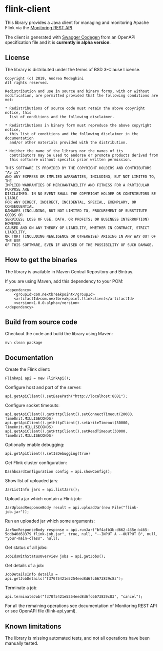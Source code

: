 # flink-client

This library provides a Java client for managing and monitoring Apache Flink via the [Monitoring REST API](https://ci.apache.org/projects/flink/flink-docs-stable/monitoring/rest_api.html).

The client is generated with [Swagger Codegen](https://swagger.io/tools/swagger-codegen/) from an OpenAPI specification file and it is **currently in alpha version**.

## License

The library is distributed under the terms of BSD 3-Clause License.

    Copyright (c) 2019, Andrea Medeghini
    All rights reserved.
    
    Redistribution and use in source and binary forms, with or without
    modification, are permitted provided that the following conditions are met:
    
    * Redistributions of source code must retain the above copyright notice, this
      list of conditions and the following disclaimer.
    
    * Redistributions in binary form must reproduce the above copyright notice,
      this list of conditions and the following disclaimer in the documentation
      and/or other materials provided with the distribution.
    
    * Neither the name of the library nor the names of its
      contributors may be used to endorse or promote products derived from
      this software without specific prior written permission.
    
    THIS SOFTWARE IS PROVIDED BY THE COPYRIGHT HOLDERS AND CONTRIBUTORS "AS IS"
    AND ANY EXPRESS OR IMPLIED WARRANTIES, INCLUDING, BUT NOT LIMITED TO, THE
    IMPLIED WARRANTIES OF MERCHANTABILITY AND FITNESS FOR A PARTICULAR PURPOSE ARE
    DISCLAIMED. IN NO EVENT SHALL THE COPYRIGHT HOLDER OR CONTRIBUTORS BE LIABLE
    FOR ANY DIRECT, INDIRECT, INCIDENTAL, SPECIAL, EXEMPLARY, OR CONSEQUENTIAL
    DAMAGES (INCLUDING, BUT NOT LIMITED TO, PROCUREMENT OF SUBSTITUTE GOODS OR
    SERVICES; LOSS OF USE, DATA, OR PROFITS; OR BUSINESS INTERRUPTION) HOWEVER
    CAUSED AND ON ANY THEORY OF LIABILITY, WHETHER IN CONTRACT, STRICT LIABILITY,
    OR TORT (INCLUDING NEGLIGENCE OR OTHERWISE) ARISING IN ANY WAY OUT OF THE USE
    OF THIS SOFTWARE, EVEN IF ADVISED OF THE POSSIBILITY OF SUCH DAMAGE.

## How to get the binaries

The library is available in Maven Central Repository and Bintray.

If you are using Maven, add this dependency to your POM:

    <dependency>
        <groupId>com.nextbreakpoint</groupId>
        <artifactId>com.nextbreakpoint.flinkclient</artifactId>
        <version>1.0.0-alpha</version>
    </dependency>        

## Build from source code

Checkout the code and build the library using Maven:

    mvn clean package

## Documentation

Create the Flink client:

    FlinkApi api = new FlinkApi();

Configure host and port of the server:

    api.getApiClient().setBasePath("http://localhost:8081");

Configure socket timeouts:

    api.getApiClient().getHttpClient().setConnectTimeout(20000, TimeUnit.MILLISECONDS)
    api.getApiClient().getHttpClient().setWriteTimeout(30000, TimeUnit.MILLISECONDS)
    api.getApiClient().getHttpClient().setReadTimeout(30000, TimeUnit.MILLISECONDS)

Optionally enable debugging:

    api.getApiClient().setIsDebugging(true)

Get Flink cluster configuration:

    DashboardConfiguration config = api.showConfig();

Show list of uploaded jars:

    JarListInfo jars = api.listJars();

Upload a jar which contain a Flink job:

    JarUploadResponseBody result = api.uploadJar(new File("flink-job.jar"));

Run an uploaded jar which some arguments:

    JarRunResponseBody response = api.runJar("bf4afb3b-d662-435e-b465-5ddb40d68379_flink-job.jar", true, null, "--INPUT A --OUTPUT B", null, "your-main-class", null);

Get status of all jobs:

    JobIdsWithStatusOverview jobs = api.getJobs();

Get details of a job:

    JobDetailsInfo details = api.getJobDetails("f370f5421e5254eed8d6fc6673829c83");

Terminate a job:

    api.terminateJob("f370f5421e5254eed8d6fc6673829c83", "cancel");

For all the remaining operations see documentation of Monitoring REST API or see OpenAPI file (flink-api.yaml).

## Known limitations

The library is missing automated tests, and not all operations have been manually tested.

